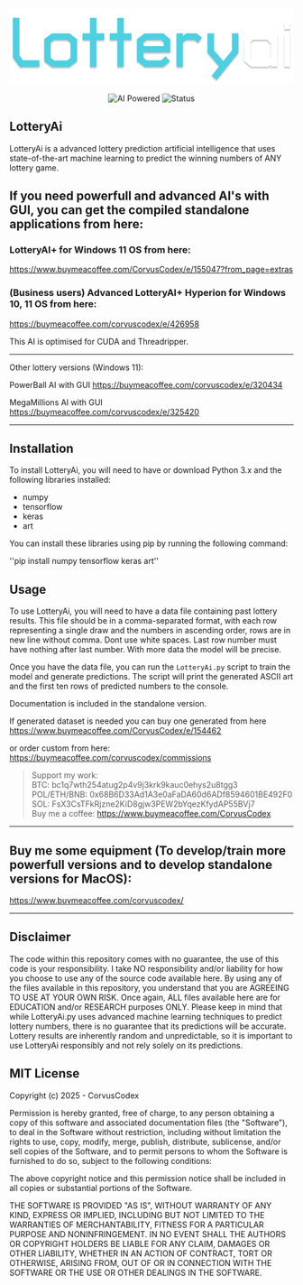 <p align="center">
  <img src="https://github.com/CorvusCodex/LotteryAi/blob/main/LotteryAi.png?raw=true">
</p>
<p align="center">
    <img src="https://img.shields.io/badge/AI-Powered-orange.svg" alt="AI Powered">
  <img src="https://img.shields.io/badge/Status-Production-brightgreen.svg" alt="Status">
</p>

## LotteryAi

LotteryAi is a advanced lottery prediction artificial intelligence that uses state-of-the-art machine learning to predict the winning numbers of ANY lottery game.

## If you need powerfull and advanced AI's with GUI, you can get the compiled standalone applications from here:

### LotteryAI+ for Windows 11 OS from here:

https://www.buymeacoffee.com/CorvusCodex/e/155047?from_page=extras

### (Business users) Advanced LotteryAI+ Hyperion for Windows 10, 11 OS from here:

https://buymeacoffee.com/corvuscodex/e/426958

This AI is optimised for CUDA and Threadripper.

-----
Other lottery versions (Windows 11):

PowerBall AI with GUI
https://buymeacoffee.com/corvuscodex/e/320434

MegaMillions AI with GUI
https://buymeacoffee.com/corvuscodex/e/325420

-----
## Installation

To install LotteryAi, you will need to have or download Python 3.x and the following libraries installed:
- numpy
- tensorflow
- keras
- art

You can install these libraries using pip by running the following command:

''pip install numpy tensorflow keras art''

## Usage

To use LotteryAi, you will need to have a data file containing past lottery results. This file should be in a comma-separated format, with each row representing a single draw and the numbers in ascending order, rows are in new line without comma. Dont use white spaces. Last row number must have nothing after last number. With more data the model will be precise.

Once you have the data file, you can run the `LotteryAi.py` script to train the model and generate predictions. The script will print the generated ASCII art and the first ten rows of predicted numbers to the console.

Documentation is included in the standalone version.

If generated dataset is needed you can buy one generated from here
https://www.buymeacoffee.com/CorvusCodex/e/154462

or order custom from here:
https://buymeacoffee.com/corvuscodex/commissions

>Support my work:<br>
>BTC: bc1q7wth254atug2p4v9j3krk9kauc0ehys2u8tgg3<br>
>POL/ETH/BNB: 0x68B6D33Ad1A3e0aFaDA60d6ADf8594601BE492F0<br>
>SOL: FsX3CsTFkRjzne2KiD8gjw3PEW2bYqezKfydAP55BVj7<br>
>Buy me a coffee: https://www.buymeacoffee.com/CorvusCodex

-----

## Buy me some equipment (To develop/train more powerfull versions and to develop standalone versions for MacOS):
https://www.buymeacoffee.com/corvuscodex/

-----

## Disclaimer

The code within this repository comes with no guarantee, the use of this code is your responsibility. I take NO responsibility and/or liability for how you choose to use any of the source code available here. By using any of the files available in this repository, you understand that you are AGREEING TO USE AT YOUR OWN RISK. Once again, ALL files available here are for EDUCATION and/or RESEARCH purposes ONLY.
Please keep in mind that while LotteryAi.py uses advanced machine learning techniques to predict lottery numbers, there is no guarantee that its predictions will be accurate. Lottery results are inherently random and unpredictable, so it is important to use LotteryAi responsibly and not rely solely on its predictions.


## MIT License

Copyright (c) 2025 - CorvusCodex

Permission is hereby granted, free of charge, to any person obtaining a copy
of this software and associated documentation files (the "Software"), to deal
in the Software without restriction, including without limitation the rights
to use, copy, modify, merge, publish, distribute, sublicense, and/or sell
copies of the Software, and to permit persons to whom the Software is
furnished to do so, subject to the following conditions:

The above copyright notice and this permission notice shall be included in all
copies or substantial portions of the Software.

THE SOFTWARE IS PROVIDED "AS IS", WITHOUT WARRANTY OF ANY KIND, EXPRESS OR
IMPLIED, INCLUDING BUT NOT LIMITED TO THE WARRANTIES OF MERCHANTABILITY,
FITNESS FOR A PARTICULAR PURPOSE AND NONINFRINGEMENT. IN NO EVENT SHALL THE
AUTHORS OR COPYRIGHT HOLDERS BE LIABLE FOR ANY CLAIM, DAMAGES OR OTHER
LIABILITY, WHETHER IN AN ACTION OF CONTRACT, TORT OR OTHERWISE, ARISING FROM,
OUT OF OR IN CONNECTION WITH THE SOFTWARE OR THE USE OR OTHER DEALINGS IN THE
SOFTWARE.

